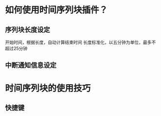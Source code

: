 # 如何使用时间序列块插件？


## 序列块长度设定
开始时间，根据长度，自动计算结束时间
长度标准化，以五分钟为单位，最多不超过25分钟

## 中断通知信息设定

# 时间序列块的使用技巧
## 快捷键
